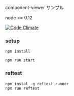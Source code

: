 
component-viewer サンプル

node >= 0.12

[![Code Climate](https://codeclimate.com/github/ooooooo-q/component-viewer-sample/badges/gpa.svg)](https://codeclimate.com/github/ooooooo-q/component-viewer-sample)

### setup

```
npm install

npm run start
```


### reftest

```
npm instal -g reftest-runner
npm run reftest
```